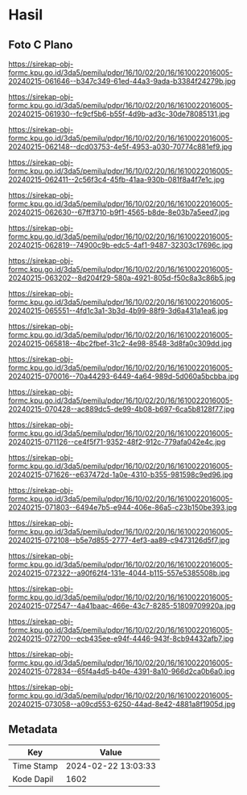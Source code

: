 # Hasil

## Foto C Plano

https://sirekap-obj-formc.kpu.go.id/3da5/pemilu/pdpr/16/10/02/20/16/1610022016005-20240215-061646--b347c349-61ed-44a3-9ada-b3384f24279b.jpg

https://sirekap-obj-formc.kpu.go.id/3da5/pemilu/pdpr/16/10/02/20/16/1610022016005-20240215-061930--fc9cf5b6-b55f-4d9b-ad3c-30de78085131.jpg

https://sirekap-obj-formc.kpu.go.id/3da5/pemilu/pdpr/16/10/02/20/16/1610022016005-20240215-062148--dcd03753-4e5f-4953-a030-70774c881ef9.jpg

https://sirekap-obj-formc.kpu.go.id/3da5/pemilu/pdpr/16/10/02/20/16/1610022016005-20240215-062411--2c56f3c4-45fb-41aa-930b-081f8a4f7e1c.jpg

https://sirekap-obj-formc.kpu.go.id/3da5/pemilu/pdpr/16/10/02/20/16/1610022016005-20240215-062630--67ff3710-b9f1-4565-b8de-8e03b7a5eed7.jpg

https://sirekap-obj-formc.kpu.go.id/3da5/pemilu/pdpr/16/10/02/20/16/1610022016005-20240215-062819--74900c9b-edc5-4af1-9487-32303c17696c.jpg

https://sirekap-obj-formc.kpu.go.id/3da5/pemilu/pdpr/16/10/02/20/16/1610022016005-20240215-063202--8d204f29-580a-4921-805d-f50c8a3c86b5.jpg

https://sirekap-obj-formc.kpu.go.id/3da5/pemilu/pdpr/16/10/02/20/16/1610022016005-20240215-065551--4fd1c3a1-3b3d-4b99-88f9-3d6a431a1ea6.jpg

https://sirekap-obj-formc.kpu.go.id/3da5/pemilu/pdpr/16/10/02/20/16/1610022016005-20240215-065818--4bc2fbef-31c2-4e98-8548-3d8fa0c309dd.jpg

https://sirekap-obj-formc.kpu.go.id/3da5/pemilu/pdpr/16/10/02/20/16/1610022016005-20240215-070016--70a44293-6449-4a64-989d-5d060a5bcbba.jpg

https://sirekap-obj-formc.kpu.go.id/3da5/pemilu/pdpr/16/10/02/20/16/1610022016005-20240215-070428--ac889dc5-de99-4b08-b697-6ca5b8128f77.jpg

https://sirekap-obj-formc.kpu.go.id/3da5/pemilu/pdpr/16/10/02/20/16/1610022016005-20240215-071126--ce4f5f71-9352-48f2-912c-779afa042e4c.jpg

https://sirekap-obj-formc.kpu.go.id/3da5/pemilu/pdpr/16/10/02/20/16/1610022016005-20240215-071626--e637472d-1a0e-4310-b355-981598c9ed96.jpg

https://sirekap-obj-formc.kpu.go.id/3da5/pemilu/pdpr/16/10/02/20/16/1610022016005-20240215-071803--6494e7b5-e944-406e-86a5-c23b150be393.jpg

https://sirekap-obj-formc.kpu.go.id/3da5/pemilu/pdpr/16/10/02/20/16/1610022016005-20240215-072108--b5e7d855-2777-4ef3-aa89-c9473126d5f7.jpg

https://sirekap-obj-formc.kpu.go.id/3da5/pemilu/pdpr/16/10/02/20/16/1610022016005-20240215-072322--a90f62f4-131e-4044-b115-557e5385508b.jpg

https://sirekap-obj-formc.kpu.go.id/3da5/pemilu/pdpr/16/10/02/20/16/1610022016005-20240215-072547--4a41baac-466e-43c7-8285-51809709920a.jpg

https://sirekap-obj-formc.kpu.go.id/3da5/pemilu/pdpr/16/10/02/20/16/1610022016005-20240215-072700--ecb435ee-e94f-4446-943f-8cb94432afb7.jpg

https://sirekap-obj-formc.kpu.go.id/3da5/pemilu/pdpr/16/10/02/20/16/1610022016005-20240215-072834--65f4a4d5-b40e-4391-8a10-966d2ca0b6a0.jpg

https://sirekap-obj-formc.kpu.go.id/3da5/pemilu/pdpr/16/10/02/20/16/1610022016005-20240215-073058--a09cd553-6250-44ad-8e42-4881a8f1905d.jpg


## Metadata

| Key        | Value               |
| ---------- | ------------------- |
| Time Stamp | 2024-02-22 13:03:33 |
| Kode Dapil | 1602                |



